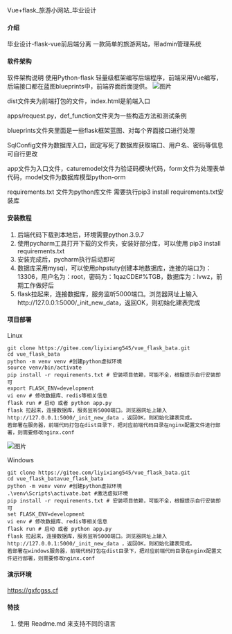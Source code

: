 Vue+flask_旅游小网站_毕业设计

#### 介绍
毕业设计-flask-vue前后端分离
一款简单的旅游网站，带admin管理系统

#### 软件架构
软件架构说明
使用Python-flask 轻量级框架编写后端程序，前端采用Vue编写，后端接口都在蓝图blueprints中，前端界面后面提供。
![图片](https://github.com/liyixiang545/liyixiang545/assets/94123384/a37f0d27-e534-4e49-9283-21e91933c531)

dist文件夹为前端打包的文件，index.html是前端入口

apps/request.py，def_function文件夹为一些构造方法和测试条例

blueprints文件夹里面是一些flask框架蓝图、对每个界面接口进行处理

SqlConfig文件为数据库入口，固定写死了数据库获取端口、用户名、密码等信息 可自行更改

app文件为入口文件，caturemodel文件为验证码模块代码，form文件为处理表单代码，model文件为数据库模型python-orm

requirements.txt 文件为python库文件  需要执行pip3 install requirements.txt安装库

#### 安装教程

1.  后端代码下载到本地后，环境需要python.3.9.7
2.  使用pycharm工具打开下载的文件夹，安装好部分库，可以使用 pip3 install requirements.txt
3.  安装完成后，pycharm执行启动即可
4.  数据库采用mysql，可以使用phpstuty创建本地数据库，连接的端口为：13306，用户名为：root，密码为：1qazCDE#%TGB，数据库为：lvwz，前期工作做好后
5.  flask拉起来，连接数据库，服务监听5000端口。浏览器网址上输入http://127.0.0.1:5000/_init_new_data，返回OK，则初始化建表完成

#### 项目部署

Linux

    git clone https://gitee.com/liyixiang545/vue_flask_bata.git
    cd vue_flask_bata
    python -m venv venv #创建python虚拟环境
    source venv/bin/activate
    pip install -r requirements.txt # 安装项目依赖，可能不全，根据提示自行安装即可
    export FLASK_ENV=development
    vi env # 修改数据库、redis等相关信息
    flask run # 启动 或者 python app.py
    flask 拉起来，连接数据库，服务监听5000端口。浏览器网址上输入 http://127.0.0.1:5000/_init_new_data ，返回OK，则初始化建表完成。
    若部署在服务器，前端代码打包在dist目录下，把对应前端代码目录在nginx配置文件进行部署，则需要修改nginx.conf
    
![图片](https://github.com/liyixiang545/liyixiang545/assets/94123384/ee27ca85-3154-4ad5-837e-5d1b7e6c8521)



Windows

    git clone https://gitee.com/liyixiang545/vue_flask_bata.git
    cd vue_flask_batavue_flask_bata
    python -m venv venv #创建python虚拟环境
    .\venv\Scripts\activate.bat #激活虚拟环境
    pip install -r requirements.txt # 安装项目依赖，可能不全，根据提示自行安装即可
    set FLASK_ENV=development
    vi env # 修改数据库、redis等相关信息
    flask run # 启动 或者 python app.py
    flask 拉起来，连接数据库，服务监听5000端口。浏览器网址上输入 http://127.0.0.1:5000/_init_new_data ，返回OK，则初始化建表完成。
    若部署在windows服务器，前端代码打包在dist目录下，把对应前端代码目录在nginx配置文件进行部署，则需要修改nginx.conf


#### 演示环境
https://gxfcgss.cf

#### 特技

1.  使用 Readme.md 来支持不同的语言
